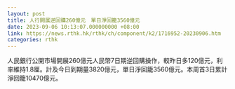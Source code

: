 ```yaml
---
layout: post
title: 人行開展逆回購260億元　單日淨回籠3560億元
date: 2023-09-06 10:13:07.000000000 +08:00
link: https://news.rthk.hk/rthk/ch/component/k2/1716952-20230906.htm
categories: rthk
---
```


人民銀行公開市場開展260億元人民幣7日期逆回購操作，較昨日多120億元，利率維持1.8厘。計及今日到期量3820億元，單日淨回籠3560億元。本周首3日累計淨回籠10470億元。

